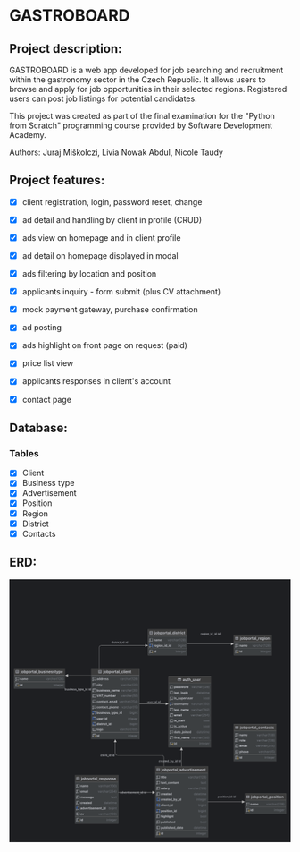 # GASTROBOARD

## Project description:
GASTROBOARD is a web app developed for job searching and recruitment within the gastronomy sector in the Czech Republic. It allows users to browse and apply for job opportunities in their selected regions. Registered users  can post job listings for potential candidates.

This project was created as part of the final examination for the "Python from Scratch" programming course provided by Software Development Academy.

Authors: Juraj Miškolczi, Livia Nowak Abdul, Nicole Taudy


## Project features: 

- [x] client registration, login, password reset, change
- [x] ad detail and handling by client in profile (CRUD)
- [x] ads view on homepage and in client profile 
- [x] ad detail on homepage displayed in modal
- [x] ads filtering by location and position
- [x] applicants inquiry - form submit (plus CV attachment)
- [x] mock payment gateway, purchase confirmation
- [x] ad posting
- [x] ads highlight on front page on request (paid)
- [x] price list view
- [x] applicants responses in client's account
- [x] contact page


## Database:
### Tables
- [x] Client
- [x] Business type
- [x] Advertisement
- [x] Position
- [x] Region
- [x] District
- [x] Contacts

## ERD:
![db.png](db.png)